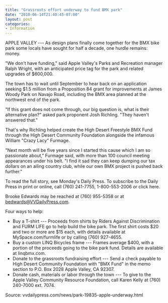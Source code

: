 ```yaml
---
title: "Grassroots effort underway to fund BMX park"
date: "2010-06-14T21:40:45-07:00"
layout: post
categories:
- Information
---
```


APPLE VALLEY --- As design plans finally come together for the BMX bike park some locals have sought for half a decade, one hurdle remains: money.  
  
"We don't have funding," said Apple Valley's Parks and Recreation manager Ralph Wright, with an anticipated price tag for the park and related upgrades of $600,000.

The town has to wait until September to hear back on an application seeking $1.5 million from a Proposition 84 grant for improvements at James Woody Park on Navajo Road, including the BMX area planned at the northwest end of the park.

"If this grant does not come through, our big question is, what is their alternative plan?" asked park proponent Josh Richling. "They haven't answered that."

That's why Richling helped create the High Desert Freestyle BMX Fund through the High Desert Community Foundation alongside the infamous William "Crazy Lacy" Furmage.

"Next month will be five years since I started this cause which I am so passionate about," Furmage said, with more than 100 council meeting appearances under his belt. "I find it sad they can keep dumping our tax dollars on an ailing country club, while our own BMX project is pushed back further."

To read the full story, see Monday's Daily Press. To subscribe to the Daily Press in print or online, call (760) 241-7755, 1-800-553-2006 or click here.

Brooke Edwards may be reached at (760) 955-5358 or at bedwards@VVDailyPress.com.

Four ways to help:

- Buy a T-shirt --- Proceeds from shirts by Riders Against Discrimination and FURM LIFE go to help build the bike park. The first shirt costs $20 and two or more are $15 each, with details available at MySpace.com/furmlife or by calling (760) 927-4655.
- Buy a custom LINQ Bicycles frame --- Frames average $400, with a portion of the proceeds going to the bike park fund. Details are available at linqbmx.com.
- Donate to the grassroots fundraising effort --- Send a check payable to High Desert Community Foundation with "BMX Fund" in the memo section to P.O. Box 2028 Apple Valley, CA 92307.
- Donate cash, materials or labor through the town --- To give to the Apple Valley Community Resource Foundation, call Karen Kelly at (760) 240-7000 ext. 7074.

Source: vvdailypress.com/news/park-19835-apple-underway.html